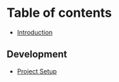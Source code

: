 # Table of contents

* [Introduction](README.md)

## Development

* [Project Setup](development/project-setup.md)

